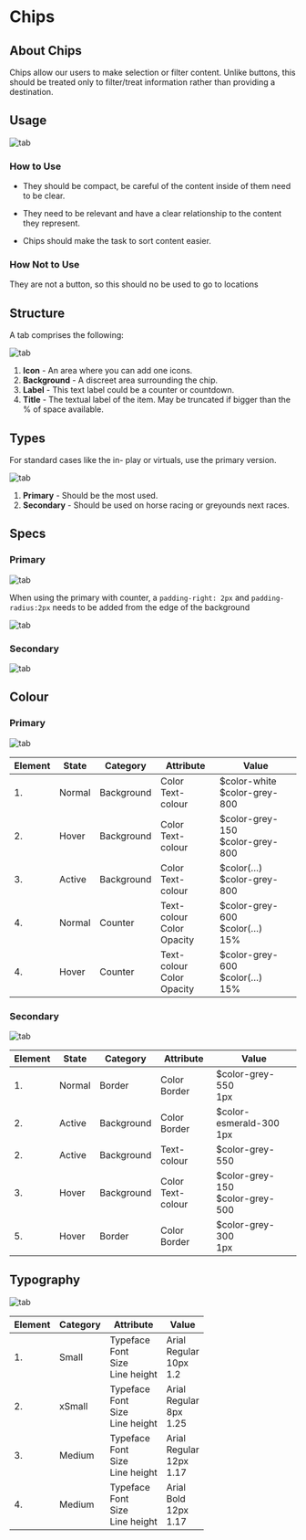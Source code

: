# Chips

## About Chips

Chips allow our users to make selection or filter content. Unlike buttons, this should be treated only to filter/treat information rather than providing a destination.

## Usage

![ tab](./media/chips-usage.png)

### How to Use

- They should be compact, be careful of the content inside of them need to be clear.

- They need to be relevant and have a clear relationship to the content they represent.

- Chips should make the task to sort content easier.

### How Not to Use

They are not a button, so this should no be used to go to locations

## Structure

A tab comprises the following:

![tab](./media/chips-struture.png)

1. **Icon** - An area where you can add one icons.
2. **Background** - A discreet area surrounding the chip.
3. **Label** - This text label could be a counter or countdown.
4. **Title** - The textual label of the item. May be truncated if bigger than the % of space available.

## Types

For standard cases like the in- play or virtuals, use the primary version.

![tab](./media/chips-variations.png)

1. **Primary** - Should be the most used.
2. **Secondary** - Should be used on horse racing or greyounds next races.

## Specs

### Primary

![tab](./media/chips-specs-primary.png)

When using the primary with counter, a `padding-right: 2px` and `padding-radius:2px` needs to be added from the edge of the background

![tab](./media/chips-specs-primary-counter.png)

### Secondary

![tab](./media/chips-specs-secondary.png)

## Colour

### Primary

![tab](./media/chips-colors-primary.png)

| Element | State  | Category   | Attribute                           | Value                                    |
| ------- | ------ | ---------- | ----------------------------------- | ---------------------------------------- |
| 1.      | Normal | Background | Color<br />Text-colour              | $color-white<br />\$color-grey-800       |
| 2.      | Hover  | Background | Color<br />Text-colour              | $color-grey-150<br />\$color-grey-800    |
| 3.      | Active | Background | Color<br />Text-colour              | $color(…)<br />\$color-grey-800          |
| 4.      | Normal | Counter    | Text-colour<br />Color<br />Opacity | $color-grey-600<br />\$color(…)<br />15% |
| 4.      | Hover  | Counter    | Text-colour<br />Color<br />Opacity | $color-grey-600<br />\$color(…)<br />15% |

### Secondary

![tab](./media/chips-colors-secondary.png)

| Element | State  | Category   | Attribute              | Value                                 |
| ------- | ------ | ---------- | ---------------------- | ------------------------------------- |
| 1.      | Normal | Border     | Color<br />Border      | \$color-grey-550<br />1px             |
| 2.      | Active | Background | Color<br />Border      | \$color-esmerald-300<br />1px         |
| 2.      | Active | Background | Text-colour            | \$color-grey-550                      |
| 3.      | Hover  | Background | Color<br />Text-colour | $color-grey-150<br />\$color-grey-500 |
| 5.      | Hover  | Border     | Color<br />Border      | \$color-grey-300<br />1px             |

## Typography

![tab](./media/chips-typography.png)

| Element | Category | Attribute                                     | Value                                  |
| ------- | -------- | --------------------------------------------- | -------------------------------------- |
| 1.      | Small    | Typeface<br />Font<br />Size<br />Line height | Arial<br />Regular<br />10px<br />1.2  |
| 2.      | xSmall   | Typeface<br />Font<br />Size<br />Line height | Arial<br />Regular<br />8px<br />1.25  |
| 3.      | Medium   | Typeface<br />Font<br />Size<br />Line height | Arial<br />Regular<br />12px<br />1.17 |
| 4.      | Medium   | Typeface<br />Font<br />Size<br />Line height | Arial<br />Bold<br />12px<br />1.17    |
